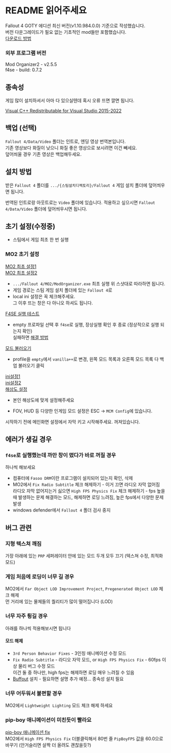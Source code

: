 # README 읽어주세요  
Fallout 4 GOTY 에디션 최신 버전(v1.10.984.0.0) 기준으로 작성했습니다.  
버전 다운그레이드가 필요 없는 기초적인 mod들만 포함했습니다.  
[다운로드 방법](./readmeimg/다운로드-방법.png)  

### 외부 프로그램 버전  
Mod Organizer2 - v2.5.5  
f4se - build: 0.7.2  

## 종속성
게임 많이 설치하셔서 아마 다 있으실텐데 혹시 오류 뜨면 깔면 됩니다.  

[Visual C++ Redistributable for Visual Studio 2015-2022](https://learn.microsoft.com/en-us/cpp/windows/latest-supported-vc-redist?view=msvc-170)  

## 백업 (선택)  
`Fallout 4/Data/Video` 폴더는 인트로, 엔딩 영상 번역본입니다.  
기존 영상보다 화질이 낮으니 화질 좋은 영상으로 보시려면 이건 빼세요.  
덮어씌울 경우 기존 영상은 백업해두세요.  

## 설치 방법  
받은 `Fallout 4` 폴더를 `.../{스팀설치디렉토리}/Fallout 4` 게임 설치 폴더에 덮어씌우면 됩니다.  

번역된 인트로랑 아웃트로는 `Video` 폴더에 있습니다. 적용하고 싶으시면 `Fallout 4/Data/Video` 폴더에 덮어씌우시면 됩니다.  

## 초기 설정(수정중)  
- 스팀에서 게임 최초 한 번 실행  

### MO2 초기 설정  
[MO2 최초 설정1](./readmeimg/portable.png)  
[MO2 최초 설정2](./readmeimg/local-ini.png)  
- `.../Fallout 4/MO2/ModOrganizer.exe` 최초 실행 위 스샷대로 따라하면 됩니다.  
- 게임 경로는 스팀 게임 설치 폴더에 있는 `Fallout 4`로  
- local ini 설정은 꼭 체크해주세요.  
그 이후 뜨는 창은 다 아니오 하셔도 됩니다.  

[F4SE 실행 테스트](./readmeimg/F4SE실행-테스트.png)  
- empty 프로파일 선택 후 `f4se`로 실행, 장상실행 확인 후 종료 (정상적으로 실행 되는지 확인)  
실패하면 [해결 방법](#f4se로-실행했는데-까만-창이-떴다가-바로-꺼질-경우)  

[모드 불러오기](./readmeimg/모드불러오기.png)  
- profile을 `empty`에서 `vanilla++`로 변경, 왼쪽 모드 목록과 오른쪽 모드 목록 다 백업 불러오기 클릭  

[ini설정1](./readmeimg/ini설정1.png)  
[ini설정2](./readmeimg/ini설정2-해상도,전체화면.png)  
[해상도 설정](./readmeimg/해상도설정.png)  
- 본인 해상도에 맞게 설정해주세요  

- FOV, HUD 등 다양한 인게임 모드 설정은 ESC -> `MCM Config`에 있습니다.  

시작하기 전에 메인화면 설정에서 자막 키고 시작해주세요. 꺼져있습니다.  

## 에러가 생길 경우  
### `f4se`로 실행했는데 까만 창이 떴다가 바로 꺼질 경우  
하나씩 해보세요  
- 컴퓨터에 `Fasoo DRM`이란 프로그램이 설치되어 있는지 확인, 삭제  
- MO2에서 `Fix Radio Subtitle` 체크 해제하기 - 이거 끄면 라디오 자막 없어짐  
라디오 자막 없어지는거 싫으면 `High FPS Physics Fix` 체크 해제하기 - fps 높을 때 발생하는 문제 해결하는 모드, 해제하면 로딩 느려짐, 높은 fps에서 다양한 문제 발생  
- windows defender에서 `Fallout 4` 폴더 검사 중지  

## 버그 관련  
### 지형 텍스쳐 깨짐  
가장 아래에 있는 `PRP` 세퍼레이터 안에 있는 모드 두개 모두 끄기 (텍스쳐 수정, 최적화 모드)  

### 게임 처음에 로딩이 너무 길 경우  
MO2에서 `Far Object LOD Improvement Project`, `Pregenerated Object LOD` 체크 해제  
먼 거리에 있는 물체들의 퀄리티가 많이 떨어집니다 (LOD)  

### 너무 자주 튕길 경우  
아래를 하나씩 적용해보시면 됩니다  

#### 모드 해제  
- `3rd Person Behavior Fixes` - 3인칭 애니메이션 수정 모드  
- `Fix Radio Subtitle` - 라디오 자막 모드, or `High FPS Physics Fix` - 60fps 이상 물리 버그 수정 모드  
이건 둘 중 하나만, high fps는 해제하면 로딩 매우 느려질 수 있음  
- [Buffout](https://www.nexusmods.com/fallout4/mods/64880?tab=description) 설치 - 필요하면 설명 추가 예정... 종속성 설치 필요  

### 너무 어두워서 불편할 경우  
MO2에서 `Lightweight Lighting` 모드 체크 해제 하세요  

### pip-boy 애니메이션이 미친듯이 빨라요  
[pip-boy 애니메이션 fix](./readmeimg/pip-boy애니메이션fix.png)  
MO2에서 `High FPS Physics Fix` 더블클릭해서 80번 줄  `PipBoyFPS` 값을 60.0으로 바꾸기 (안거슬리면 살짝 더 올려도 괜찮을듯?)  

